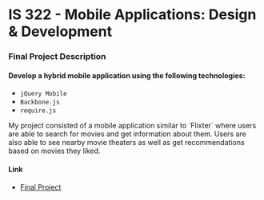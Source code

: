# IS 322 - Mobile Applications: Design & Development

### Final Project Description
#### Develop a hybrid mobile application using the following technologies:
* `jQuery Mobile`<br />
* `Backbone.js` <br />
* `require.js` <br />

<p>My project consisted of a mobile application similar to `Flixter` where users are able to search for movies and get information about them. Users are also able to see nearby movie theaters as well as get recommendations based on movies they liked.</p>

#### Link
* [Final Project](http://goto1.github.io/is322/docs/)
